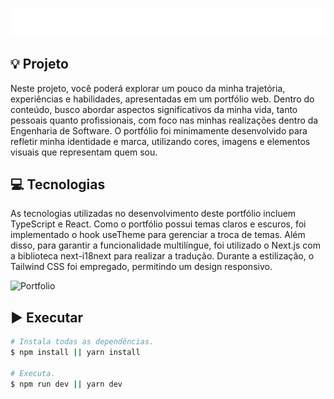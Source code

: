 ![Banner](/public/images/readme/background-readme.png)

## :bulb: Projeto

Neste projeto, você poderá explorar um pouco da minha trajetória, experiências e habilidades, apresentadas em um portfólio web. Dentro do conteúdo, busco abordar aspectos significativos da minha vida, tanto pessoais quanto profissionais, com foco nas minhas realizações dentro da Engenharia de Software. O portfólio foi minimamente desenvolvido para refletir minha identidade e marca, utilizando cores, imagens e elementos visuais que representam quem sou.


## :computer: Tecnologias

As tecnologias utilizadas no desenvolvimento deste portfólio incluem TypeScript e React. Como o portfólio possui temas claros e escuros, foi implementado o hook useTheme para gerenciar a troca de temas. Além disso, para garantir a funcionalidade multilíngue, foi utilizado o Next.js com a biblioteca next-i18next para realizar a tradução. Durante a estilização, o Tailwind CSS foi empregado, permitindo um design responsivo.

![Portfolio](public/images/background-portfolio.png)


## :arrow_forward: Executar
```bash
# Instala todas as dependências.
$ npm install || yarn install

# Executa.
$ npm run dev || yarn dev
 ```

